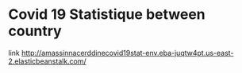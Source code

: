 # Covid 19 Statistique between country


link
http://amassinnacerddinecovid19stat-env.eba-juqtw4pt.us-east-2.elasticbeanstalk.com/
